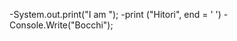 
-System.out.print("I am ");
-print ("Hitori", end = ' ')
-Console.Write("Bocchi");

<!---
JR-AG/JR-AG is a ✨ special ✨ repository because its `README.md` (this file) appears on your GitHub profile.
You can click the Preview link to take a look at your changes.
--->
